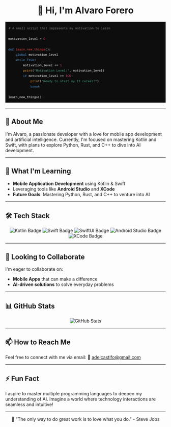 <h1 align="center">👋 Hi, I'm Alvaro Forero </h1>

<p align="center">
   <img src="https://github.com/AlGSyntax/AlGSyntax/blob/main/Bildschirmfoto%202024-05-04%20um%2010.23.49.png?raw=true" alt="Banner about Alvaro" width="600"/>
</p>

---

## 👀 About Me
I'm Alvaro, a passionate developer with a love for mobile app development and artificial intelligence. Currently, I'm focused on mastering Kotlin and Swift, with plans to explore Python, Rust, and C++ to dive into AI development.

---

## 🌱 What I'm Learning
- **Mobile Application Development** using Kotlin & Swift
- Leveraging tools like **Android Studio** and **XCode**
- **Future Goals**: Mastering Python, Rust, and C++ to venture into AI 

---

## 🛠 Tech Stack
<p align="center">
   <img src="https://img.shields.io/badge/Kotlin-0095D5?style=for-the-badge&logo=kotlin&logoColor=white" alt="Kotlin Badge"/>
   <img src="https://img.shields.io/badge/Swift-FA7343?style=for-the-badge&logo=swift&logoColor=white" alt="Swift Badge"/>
   <img src="https://img.shields.io/badge/SwiftUI-006AFF?style=for-the-badge&logo=swift&logoColor=white" alt="SwiftUI Badge"/>
   <img src="https://img.shields.io/badge/Android_Studio-3DDC84?style=for-the-badge&logo=android-studio&logoColor=white" alt="Android Studio Badge"/>
   <img src="https://img.shields.io/badge/XCode-1575F9?style=for-the-badge&logo=xcode&logoColor=white" alt="XCode Badge"/>
</p>

---

## 💞️ Looking to Collaborate
I'm eager to collaborate on:
- **Mobile Apps** that can make a difference
- **AI-driven solutions** to solve everyday problems

---

## 📊 GitHub Stats
<p align="center">
   <img src="https://github-readme-stats.vercel.app/api?username=AlGSyntax&show_icons=true&theme=radical" alt="GitHub Stats" />
</p>

---

## 📫 How to Reach Me
Feel free to connect with me via email: 📧 [adelcastifo@gmail.com](mailto:adelcastifo@gmail.com)

---

## ⚡ Fun Fact
I aspire to master multiple programming languages to deepen my understanding of AI. Imagine a world where technology interactions are seamless and intuitive!

---



<p align="center">
   🚀 "The only way to do great work is to love what you do." - Steve Jobs
</p>

